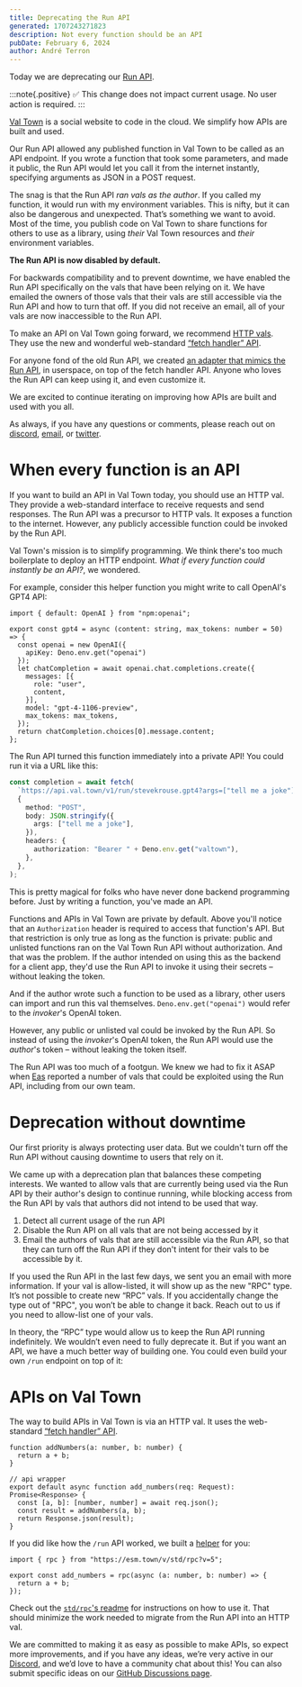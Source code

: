 ```yaml
---
title: Deprecating the Run API
generated: 1707243271823
description: Not every function should be an API
pubDate: February 6, 2024
author: André Terron
---
```


Today we are deprecating our [Run API](https://docs.val.town/api/run/).

:::note{.positive}
✅ This change does not impact current usage. No user action is required.
:::

[Val Town](https://val.town) is a social website to code in the cloud. We simplify how APIs are built and used.

Our Run API allowed any published function in Val Town to be called as an API endpoint. If you wrote a function that took some parameters, and made it public, the Run API would let you call it from the internet instantly, specifying arguments as JSON in a POST request.

The snag is that the Run API _ran vals as the author_. If you called my function, it would run with my environment variables. This is nifty, but it can also be dangerous and unexpected. That’s something we want to avoid. Most of the time, you publish code on Val Town to share functions for others to use as a library, using _their_ Val Town resources and _their_ environment variables.

**The Run API is now disabled by default.**

For backwards compatibility and to prevent downtime, we have enabled the Run API specifically on the vals that have been relying on it. We have emailed the owners of those vals that their vals are still accessible via the Run API and how to turn that off. If you did not receive an email, all of your vals are now inaccessible to the Run API.

To make an API on Val Town going forward, we recommend [HTTP vals](https://docs.val.town/types/http/). They use the new and wonderful web-standard [“fetch handler” API](https://blog.val.town/blog/the-api-we-forgot-to-name/).

For anyone fond of the old Run API, we created [an adapter that mimics the Run API](https://www.val.town/v/std/rpc), in userspace, on top of the fetch handler API. Anyone who loves the Run API can keep using it, and even customize it.

We are excited to continue iterating on improving how APIs are built and used with you all.

As always, if you have any questions or comments, please reach out on [discord](https://discord.gg/dHv45uN5RY), [email](mailto:steve@val.town), or [twitter](https://twitter.com/ValDotTown).

# When every function is an API

If you want to build an API in Val Town today, you should use an HTTP val. They provide a web-standard interface to receive requests and send responses. The Run API was a precursor to HTTP vals. It exposes a function to the internet. However, any publicly accessible function could be invoked by the Run API.

Val Town's mission is to simplify programming. We think there's too much boilerplate to deploy an HTTP endpoint. _What if every function could instantly be an API?_, we wondered.

For example, consider this helper function you might write to call OpenAI's GPT4 API:

```tsx
import { default: OpenAI } from "npm:openai";

export const gpt4 = async (content: string, max_tokens: number = 50) => {
  const openai = new OpenAI({
    apiKey: Deno.env.get("openai")
  });
  let chatCompletion = await openai.chat.completions.create({
    messages: [{
      role: "user",
      content,
    }],
    model: "gpt-4-1106-preview",
    max_tokens: max_tokens,
  });
  return chatCompletion.choices[0].message.content;
};
```

The Run API turned this function immediately into a private API! You could run it via a URL like this:

```ts
const completion = await fetch(
  `https://api.val.town/v1/run/stevekrouse.gpt4?args=["tell me a joke"]`,
  {
    method: "POST",
    body: JSON.stringify({
      args: ["tell me a joke"],
    }),
    headers: {
      authorization: "Bearer " + Deno.env.get("valtown"),
    },
  },
);
```

This is pretty magical for folks who have never done backend programming before. Just by writing a function, you've made an API.

Functions and APIs in Val Town are private by default. Above you'll notice that an `Authorization` header is required to access that function's API. But that restriction is only true as long as the function is private: public and unlisted functions ran on the Val Town Run API without authorization. And that was the problem.
If the author intended on using this as the backend for a client app, they'd use the Run API to invoke it using their secrets – without leaking the token.

And if the author wrote such a function to be used as a library, other users can import and run this val themselves. `Deno.env.get("openai")` would refer to the _invoker_'s OpenAI token.

However, any public or unlisted val could be invoked by the Run API. So instead of using the _invoker_'s OpenAI token, the Run API would use the _author_'s token – without leaking the token itself.

The Run API was too much of a footgun. We knew we had to fix it ASAP when [Eas](https://easrng.net/) reported a number of vals that could be exploited using the Run API, including from our own team.

# Deprecation without downtime

Our first priority is always protecting user data. But we couldn't turn off the Run API without causing downtime to users that rely on it.

We came up with a deprecation plan that balances these competing interests. We wanted to allow vals that are currently being used via the Run API by their author's design to continue running, while blocking access from the Run API by vals that authors did not intend to be used that way.

1. Detect all current usage of the run API
2. Disable the Run API on all vals that are not being accessed by it
3. Email the authors of vals that are still accessible via the Run API, so that they can turn off the Run API if they don't intent for their vals to be accessible by it.

If you used the Run API in the last few days, we sent you an email with more information. If your val is allow-listed, it will show up as the new "RPC" type. It’s not possible to create new “RPC” vals. If you accidentally change the type out of "RPC", you won’t be able to change it back. Reach out to us if you need to allow-list one of your vals.

In theory, the “RPC” type would allow us to keep the Run API running indefinitely. We wouldn’t even need to fully deprecate it. But if you want an API, we have a much better way of building one. You could even build your own `/run` endpoint on top of it:

# APIs on Val Town

The way to build APIs in Val Town is via an HTTP val. It uses the web-standard [“fetch handler” API](https://blog.val.town/blog/the-api-we-forgot-to-name/).

```tsx
function addNumbers(a: number, b: number) {
  return a + b;
}

// api wrapper
export default async function add_numbers(req: Request): Promise<Response> {
  const [a, b]: [number, number] = await req.json();
  const result = addNumbers(a, b);
  return Response.json(result);
}
```

If you did like how the `/run` API worked, we built a [helper](https://www.val.town/v/std/rpc) for you:

```tsx
import { rpc } from "https://esm.town/v/std/rpc?v=5";

export const add_numbers = rpc(async (a: number, b: number) => {
  return a + b;
});
```

Check out the [`std/rpc`'s readme](https://www.val.town/v/std/rpc) for instructions on how to use it. That should minimize the work needed to migrate from the Run API into an HTTP val.

We are committed to making it as easy as possible to make APIs, so expect more improvements, and if you have any ideas, we’re very active in our [Discord](https://discord.gg/dHv45uN5RY), and we’d love to have a community chat about this! You can also submit specific ideas on our [GitHub Discussions page](https://github.com/val-town/val-town-product/discussions).
